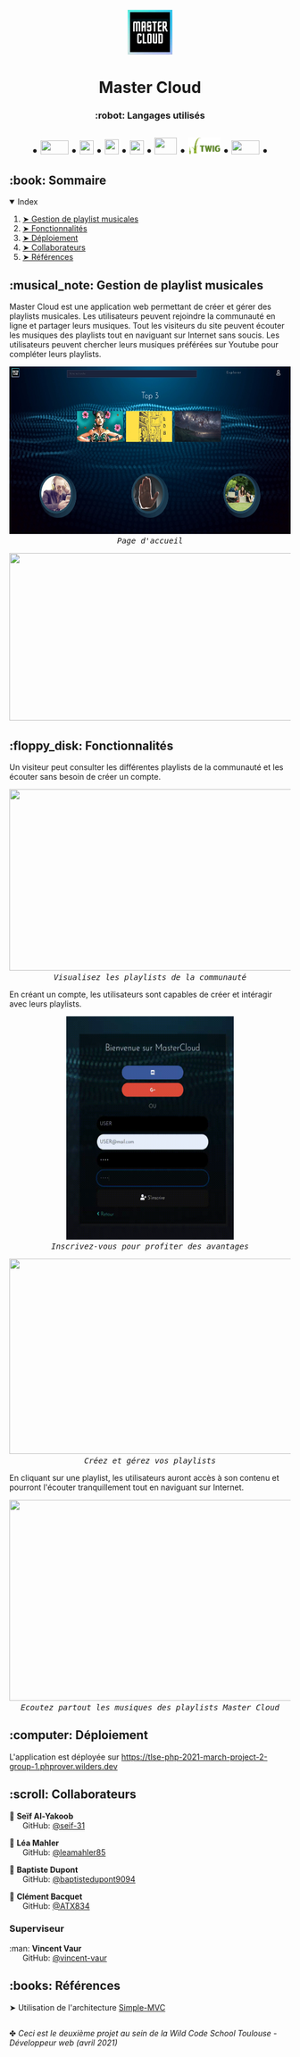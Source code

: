<p align='center'>
    <img src='/public/assets/images/logo.png' height=80px width=80px/> <br>
 </p>


<h1 align='center'> Master Cloud </h1>
<h3 align='center'> :robot: Langages utilisés<h2>
   <p align='center'>
       •
    <img src='https://logos-download.com/wp-content/uploads/2016/09/PHP_logo.png' width=50px height=25px>
       •
     <img src='https://logos-download.com/wp-content/uploads/2017/07/HTML5_badge.png' width=25px height=25px>
       •
    <img src='http://dmitri-komarovski.com/img/css3.png' width=25px height=27px>
       •
    <img src='https://upload.wikimedia.org/wikipedia/commons/6/6a/JavaScript-logo.png' width=25px height=25px>
       •
    <img src='https://fuzati.com/wp-content/uploads/2016/12/Bootstrap-Logo.png' width=40px height=30px>
       •
    <img src='/readme-src/twig-logo.png' width=58px height=30px>
       •
     <img src='https://pngimg.com/uploads/mysql/mysql_PNG6.png' width=50px height=25px>
       •
    </p>
<h2 id="table-of-contents"> :book: Sommaire</h2>

<details open="open">
  <summary>Index</summary>
  <ol>
    <li><a href="#gestion-playlists"> ➤ Gestion de playlist musicales</a></li>
    <li><a href="#fonctionnalites"> ➤ Fonctionnalités</a></li>
    <li><a href="#deploiement"> ➤ Déploiement</a></li>
    <li><a href="#collaborateurs"> ➤ Collaborateurs</a></li>
    <li><a href="#references"> ➤ Références</a></li>
  </ol>
</details> 


<h2 id='gestion-playlists'> :musical_note: Gestion de playlist musicales </h2>
 

<p>
    Master Cloud est une application web permettant de créer et gérer des playlists musicales. Les utilisateurs peuvent rejoindre la communauté en ligne et partager leurs musiques. Tout les visiteurs du site peuvent écouter les musiques des playlists tout en naviguant sur Internet sans soucis. Les utilisateurs peuvent chercher leurs musiques préférées sur Youtube pour compléter leurs playlists.
</p> 
 <p align='center'>
  <kbd>
    <img src='/readme-src/page-accueil.jpg' height=300px width=600px/> <br>
    <i> Page d'accueil</i>
  </kbd>
 </p>
 
<p align='center'>
  <kbd>
    <img src='/readme-src/presentation-accueil.gif' height=300px width=600px/> <br>
  </kbd>
 </p>
 
<h2 id="fonctionnalites"> :floppy_disk: Fonctionnalités </h2> 
 
 <p>
   Un visiteur peut consulter les différentes playlists de la communauté et les écouter sans besoin de créer un compte.
 </p>
 <p align='center'>
  <kbd>
    <img src='/readme-src/page-explorer.png' height=325px width=600px/> <br>
    <i>Visualisez les playlists de la communauté</i>
  </kbd>
 </p>
 
 <p>
    En créant un compte, les utilisateurs sont capables de créer et intéragir avec leurs playlists.
 </p>
 <p align='center'>
  <kbd>
    <img src='/readme-src/inscription.gif' height=400px width=300px/> <br>
    <i>Inscrivez-vous pour profiter des avantages</i>
  </kbd>
 </p>
 
 <p align='center'>
  <kbd>
    <img src='/readme-src/création-playlist.gif' height=350px width=700px/> <br>
    <i>Créez et gérez vos playlists</i>
  </kbd>
 </p>
 
 <p>
  En cliquant sur une playlist, les utilisateurs auront accès à son contenu et pourront l'écouter tranquillement tout en naviguant sur Internet. 
 </p>
 <p align='center'>
  <kbd>
    <img src='/readme-src/ecoute-musique.gif' height=360px width=800px/> <br>
    <i>Ecoutez partout les musiques des playlists Master Cloud</i>
  </kbd>
 </p>
 
<h2 id='deploiement'> :computer: Déploiement </h2>

L'application est déployée sur https://tlse-php-2021-march-project-2-group-1.phprover.wilders.dev

<h2 id='collaborateurs'> :scroll: Collaborateurs</h2>

<p>
 
  :man: <b>Seïf Al-Yakoob</b> <br>
  &nbsp;&nbsp;&nbsp;&nbsp;&nbsp; GitHub: <a href="https://github.com/seif-31">@seif-31</a> <br>
  
  :woman: <b>Léa Mahler</b> <br>
  &nbsp;&nbsp;&nbsp;&nbsp;&nbsp; GitHub: <a href="https://github.com/leamahler85">@leamahler85</a> <br>

  :man: <b>Baptiste Dupont</b> <br>
  &nbsp;&nbsp;&nbsp;&nbsp;&nbsp; GitHub: <a href="https://github.com/baptistedupont9094">@baptistedupont9094</a> <br>

  :man: <b>Clément Bacquet</b> <br>
  &nbsp;&nbsp;&nbsp;&nbsp;&nbsp; GitHub: <a href="https://github.com/ATX834">@ATX834</a> <br>
</p>
<h3> Superviseur </h3>
<p>
  :man: <b>Vincent Vaur</b> <br>
  &nbsp;&nbsp;&nbsp;&nbsp;&nbsp; GitHub: <a href="https://github.com/vincent-vaur">@vincent-vaur</a> <br>
</p>

<h2 id='references'> :books: Références </h2>

<p>
  ➤ Utilisation de l'architecture <a href="https://github.com/WildCodeSchool/simple-mvc">Simple-MVC</a>
</p>

##

✤ <i>Ceci est le deuxième projet au sein de la Wild Code School Toulouse - Développeur web (avril 2021)<i>
